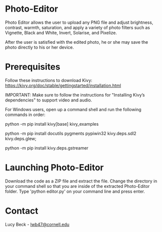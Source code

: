# Photo-Editor
Photo Editor allows the user to upload any PNG file and adjust brightness, contrast, warmth, saturation, and apply a variety of photo filters such as Vignette, Black and White, Invert, Solarise, and Pixelize. 

After the user is satisfied with the edited photo, he or she may save the photo directly to his or her device.

# Prerequisites
Follow these instructions to download Kivy: https://kivy.org/doc/stable/gettingstarted/installation.html

IMPORTANT: Make sure to follow the instructions for "Installing Kivy’s dependencies" to support video and audio.

For Windows users, open up a command shell and run the following commands in order:

python -m pip install kivy[base] kivy_examples

python -m pip install docutils pygments pypiwin32 kivy.deps.sdl2 kivy.deps.glew; 

python -m pip install kivy.deps.gstreamer
# Launching Photo-Editor
Download the code as a ZIP file and extract the file. 
Change the directory in your command shell so that you are inside of the extracted Photo-Editor folder.
Type 'python editor.py' on your command line and press enter. 
# Contact 
Lucy Beck - lwb47@cornell.edu

